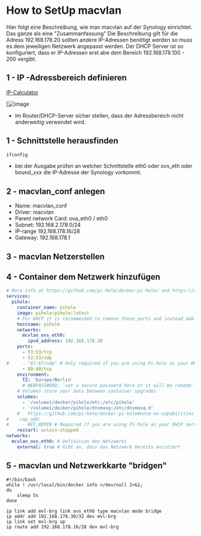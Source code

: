 # How to SetUp macvlan
Hier folgt eine Beschreibung, wie man macvlan auf der Synology einrichtet. Das ganze als eine "Zusammanfassung" Die Beschreibung gilt für die Adress 192.168.178.20 sollten andere IP-Adressen benötigt werden so muss es dem jeweiligen Netzwerk angepasst werden.
Der DHCP Server ist so konfiguriert, dass er IP-Adressen erst abe dem Bereich 192.168.178.100 - 200 vergibt.

## 1 - IP -Adressbereich definieren

[IP-Calculator](https://jodies.de/ipcalc?host=192.168.178.16&mask1=28&mask2=)

[![image](https://github.com/user-attachments/assets/04a68ff9-8037-49ba-8b6b-83df5a5a8094)


- Im Router/DHCP-Server sicher stellen, dass der Adressbereich nicht anderweitig verwendet wird. 
## 1 - Schnittstelle herausfinden

```bash
ifconfig
```
- bei der Ausgabe prüfen an  welcher Schnittstelle eth0 oder ovs_eth oder bound_xxx die IP-Adresse der Synology vorkommt.
## 2 - macvlan_conf anlegen

- Name: macvlan_conf
- Driver: macvlan
- Parent network Card: ova_eth0 / eth0
- Subnet: 192.168.2.178.0/24
- IP-range 192.168.178.16/28
- Gateway: 192.168.178.1

## 3 - macvlan Netzerstellen


## 4 -  Container dem Netzwerk hinzufügen

```yaml
# More info at https://github.com/pi-hole/docker-pi-hole/ and https://docs.pi-hole.net/
services:
  pihole:
    container_name: pihole
    image: pihole/pihole:latest
    # For DHCP it is recommended to remove these ports and instead add: network_mode: "host"
    hostname: pihole
    networks:
      mcvlan_ovs_eth0:
        ipv4_address: 192.168.178.20
    ports:
      - 53:53/tcp
      - 53:53/udp
#     - "67:67/udp" # Only required if you are using Pi-hole as your DHCP server
      - 80:80/tcp
    environment:
      TZ: 'Europe/Berlin'
      # WEBPASSWORD: 'set a secure password here or it will be random'
    # Volumes store your data between container upgrades
    volumes:
      - '/volume1/docker/pihole/etc:/etc/pihole'
      - '/volume1/docker/pihole/dnsmasq:/etc/dnsmasq.d'
    #   https://github.com/pi-hole/docker-pi-hole#note-on-capabilities
#    cap_add:
#     - NET_ADMIN # Required if you are using Pi-hole as your DHCP server, else not needed
    restart: unless-stopped
networks:
  mcvlan_ovs_eth0: # Definition des Netzwerks
    external: true # Gibt an, dass das Netzwerk bereits existiert
```
## 5 - macvlan und Netzwerkkarte "bridgen"


```shell
#!/bin/bash
while ! /usr/local/bin/docker info >/dev/null 2>&1;
do
	sleep 5s
done

ip link add mvl-brg link ovs_eth0 type macvlan mode bridge
ip addr add 192.168.178.30/32 dev mvl-brg
ip link set mvl-brg up
ip route add 192.168.178.16/28 dev mvl-brg
```
